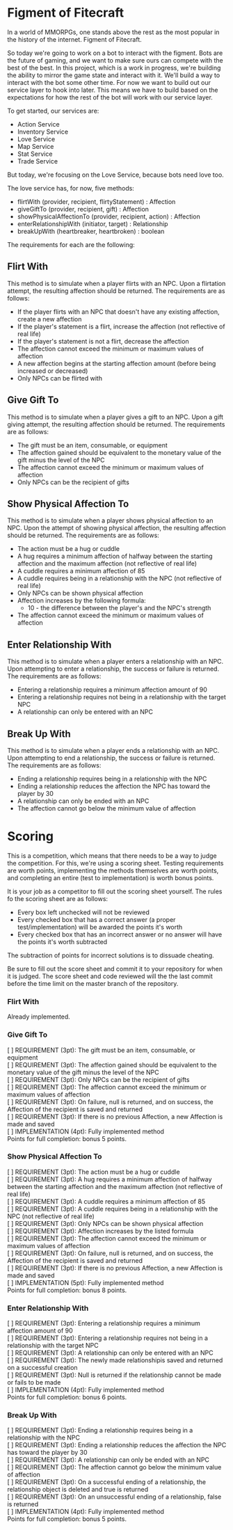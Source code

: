 # Figment of Fitecraft

In a world of MMORPGs, one stands above the rest as the most popular in the history of the internet.
Figment of Fitecraft.

So today we're going to work on a bot to interact with the figment.
Bots are the future of gaming, and we want to make sure ours can compete with the best of the best.
In this project, which is a work in progress, we're building the ability to mirror the game state and interact with it.
We'll build a way to interact with the bot some other time. For now we want to build out our service layer to hook into later.
This means we have to build based on the expectations for how the rest of the bot will work with our service layer.

To get started, our services are:

* Action Service
* Inventory Service
* Love Service
* Map Service
* Stat Service
* Trade Service

But today, we're focusing on the Love Service, because bots need love too.

The love service has, for now, five methods:

* flirtWith (provider, recipient, flirtyStatement) : Affection
* giveGiftTo (provider, recipient, gift) : Affection
* showPhysicalAffectionTo (provider, recipient, action) : Affection
* enterRelationshipWith (initiator, target) : Relationship
* breakUpWith (heartbreaker, heartbroken) : boolean

The requirements for each are the following:

## Flirt With

This method is to simulate when a player flirts with an NPC.
Upon a flirtation attempt, the resulting affection should be returned.
The requirements are as follows:

* If the player flirts with an NPC that doesn't have any existing affection, create a new affection
* If the player's statement is a flirt, increase the affection (not reflective of real life)
* If the player's statement is not a flirt, decrease the affection
* The affection cannot exceed the minimum or maximum values of affection
* A new affection begins at the starting affection amount (before being increased or decreased)
* Only NPCs can be flirted with

## Give Gift To

This method is to simulate when a player gives a gift to an NPC.
Upon a gift giving attempt, the resulting affection should be returned.
The requirements are as follows:

* The gift must be an item, consumable, or equipment
* The affection gained should be equivalent to the monetary value of the gift minus the level of the NPC
* The affection cannot exceed the minimum or maximum values of affection
* Only NPCs can be the recipient of gifts


## Show Physical Affection To

This method is to simulate when a player shows physical affection to an NPC.
Upon the attempt of showing physical affection, the resulting affection should be returned.
The requirements are as follows:

* The action must be a hug or cuddle
* A hug requires a minimum affection of halfway between the starting affection and the maximum affection (not reflective of real life)
* A cuddle requires a minimum affection of 85
* A cuddle requires being in a relationship with the NPC (not reflective of real life)
* Only NPCs can be shown physical affection
* Affection increases by the following formula:
  * 10 - the difference between the player's and the NPC's strength
* The affection cannot exceed the minimum or maximum values of affection

## Enter Relationship With

This method is to simulate when a player enters a relationship with an NPC.
Upon attempting to enter a relationship, the success or failure is returned.
The requirements are as follows:

* Entering a relationship requires a minimum affection amount of 90
* Entering a relationship requires not being in a relationship with the target NPC
* A relationship can only be entered with an NPC

## Break Up With

This method is to simulate when a player ends a relationship with an NPC.
Upon attempting to end a relationship, the success or failure is returned.
The requirements are as follows:

* Ending a relationship requires being in a relationship with the NPC
* Ending a relationship reduces the affection the NPC has toward the player by 30
* A relationship can only be ended with an NPC
* The affection cannot go below the minimum value of affection

# Scoring

This is a competition, which means that there needs to be a way to judge the competition.
For this, we're using a scoring sheet.
Testing requirements are worth points, implementing the methods themselves are worth points, and completing an entire (test to implementation) is worth bonus points.

It is your job as a competitor to fill out the scoring sheet yourself.
The rules fo the scoring sheet are as follows:

* Every box left unchecked will not be reviewed
* Every checked box that has a correct answer (a proper test/implementation) will be awarded the points it's worth
* Every checked box that has an incorrect answer or no answer will have the points it's worth subtracted

The subtraction of points for incorrect solutions is to dissuade cheating.

Be sure to fill out the score sheet and commit it to your repository for when it is judged.
The score sheet and code reviewed will the the last commit before the time limit on the master branch of the repository.

### Flirt With

Already implemented.

### Give Gift To

[ ] REQUIREMENT (3pt): The gift must be an item, consumable, or equipment  
[ ] REQUIREMENT (3pt): The affection gained should be equivalent to the monetary value of the gift minus the level of the NPC  
[ ] REQUIREMENT (3pt): Only NPCs can be the recipient of gifts  
[ ] REQUIREMENT (3pt): The affection cannot exceed the minimum or maximum values of affection  
[ ] REQUIREMENT (3pt): On failure, null is returned, and on success, the Affection of the recipient is saved and returned  
[ ] REQUIREMENT (3pt): If there is no previous Affection, a new Affection is made and saved  
[ ] IMPLEMENTATION (4pt): Fully implemented method  
Points for full completion: bonus 5 points.

### Show Physical Affection To

[ ] REQUIREMENT (3pt): The action must be a hug or cuddle  
[ ] REQUIREMENT (3pt): A hug requires a minimum affection of halfway between the starting affection and the maximum affection (not reflective of real life)  
[ ] REQUIREMENT (3pt): A cuddle requires a minimum affection of 85  
[ ] REQUIREMENT (3pt): A cuddle requires being in a relationship with the NPC (not reflective of real life)  
[ ] REQUIREMENT (3pt): Only NPCs can be shown physical affection  
[ ] REQUIREMENT (3pt): Affection increases by the listed formula  
[ ] REQUIREMENT (3pt): The affection cannot exceed the minimum or maximum values of affection  
[ ] REQUIREMENT (3pt): On failure, null is returned, and on success, the Affection of the recipient is saved and returned  
[ ] REQUIREMENT (3pt): If there is no previous Affection, a new Affection is made and saved  
[ ] IMPLEMENTATION (5pt): Fully implemented method  
Points for full completion: bonus 8 points.

### Enter Relationship With

[ ] REQUIREMENT (3pt): Entering a relationship requires a minimum affection amount of 90  
[ ] REQUIREMENT (3pt): Entering a relationship requires not being in a relationship with the target NPC  
[ ] REQUIREMENT (3pt): A relationship can only be entered with an NPC  
[ ] REQUIREMENT (3pt): The newly made relationshipis saved and returned on a successful creation  
[ ] REQUIREMENT (3pt): Null is returned if the relationship cannot be made or fails to be made  
[ ] IMPLEMENTATION (4pt): Fully implemented method  
Points for full completion: bonus 6 points.

### Break Up With

[ ] REQUIREMENT (3pt): Ending a relationship requires being in a relationship with the NPC  
[ ] REQUIREMENT (3pt): Ending a relationship reduces the affection the NPC has toward the player by 30  
[ ] REQUIREMENT (3pt): A relationship can only be ended with an NPC  
[ ] REQUIREMENT (3pt): The affection cannot go below the minimum value of affection  
[ ] REQUIREMENT (3pt): On a successful ending of a relationship, the relationship object is deleted and true is returned  
[ ] REQUIREMENT (3pt): On an unsuccessful ending of a relationship, false is returned  
[ ] IMPLEMENTATION (4pt): Fully implemented method  
Points for full completion: bonus 5 points.
